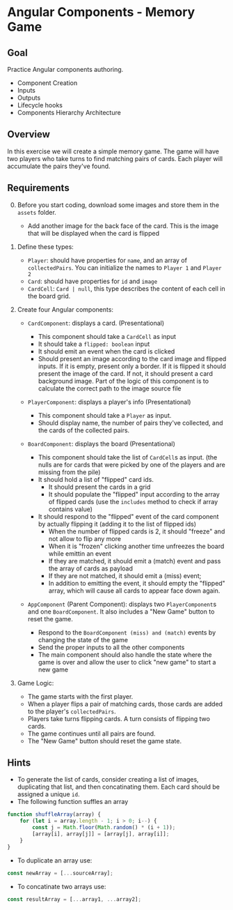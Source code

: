 # Angular Components - Memory Game

## Goal
Practice Angular components authoring. 
* Component Creation
* Inputs
* Outputs
* Lifecycle hooks
* Components Hierarchy Architecture


## Overview
In this exercise we will create a simple memory game. The game will have two players who take turns to find matching pairs of cards. Each player will accumulate the pairs they've found. 

## Requirements
0. Before you start coding, download some images and store them in the `assets` folder. 
    - Add another image for the back face of the card. This is the image that will be displayed when the card is flipped
1. Define these types:
    - `Player`: should have properties for `name`, and an array of `collectedPairs`. You can initialize the names to `Player 1` and `Player 2`
    - `Card`: should have properties for `id` and `image`
    - `CardCell`: `Card | null`, this type describes the content of each cell in the board grid.
2. Create four Angular components:
    - `CardComponent`: displays a card. (Presentational)
        - This component should take a `CardCell` as input
        - It should take a `flipped: boolean` input
        - It should emit an event when the card is clicked
        - Should present an image according to the card image and flipped inputs. If it is empty, present only a border. If it is flipped it should present the image of the card. If not, it should present a card background image. Part of the logic of this component is to calculate the correct path to the image source file
    - `PlayerComponent`: displays a player's info (Presentational) 
        - This component should take a `Player` as input.
        - Should display name, the number of pairs they've collected, and the cards of the collected pairs. 
    - `BoardComponent`: displays the board (Presentational) 
        - This component should take the list of `CardCell`s as input.  (the nulls are for cards that were picked by one of the players and are missing from the pile)
        - It should hold a list of "flipped" card ids.
            - It should present the cards in a grid
            - It should populate the "flipped" input according to the array of flipped cards (use the `includes` method to check if array contains value)        
        - It should respond to the "flipped" event of the card component by actually flipping it (adding it to the list of flipped ids)
            - When the number of flipped cards is 2, it should "freeze" and not allow to flip any more
            - When it is "frozen" clicking another time unfreezes the board while emittin an event
            - If they are matched, it should emit a (match) event and pass the array of cards as payload
            - If they are not matched, it should emit a (miss) event;
            - In addition to emitting the event, it should empty the "flipped" array, which will cause all cards to appear face down again.

    - `AppComponent` (Parent Component): displays two `PlayerComponent`s and one `BoardComponent`. It also includes a "New Game" button to reset the game.
        - Respond to the `BoardComponent (miss) and (match)` events by changing the state of the game
        - Send the proper inputs to all the other components
      - The main component should also handle the state where the game is over and allow the user to click "new game" to start a new game

3. Game Logic:
    - The game starts with the first player.
    - When a player flips a pair of matching cards, those cards are added to the player's `collectedPairs`.
    - Players take turns flipping cards. A turn consists of flipping two cards.
    - The game continues until all pairs are found.
    - The "New Game" button should reset the game state.

## Hints

- To generate the list of cards, consider creating a list of images, duplicating that list, and then concatinating them. Each card should be assigned a unique `id`.
- The following function suffles an array
``` javascript
function shuffleArray(array) {
    for (let i = array.length - 1; i > 0; i--) {
        const j = Math.floor(Math.random() * (i + 1));
        [array[i], array[j]] = [array[j], array[i]];
    }
}
```
- To duplicate an array use: 
```javascript
const newArray = [...sourceArray];
```
- To concatinate two arrays use:
```javascript
const resultArray = [...array1, ...array2];
```

